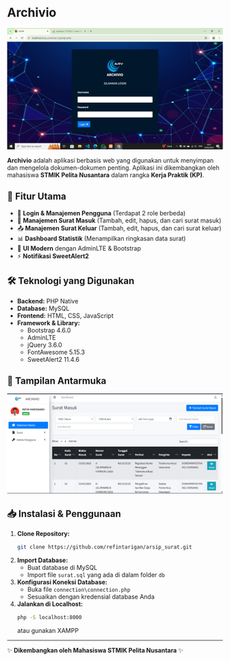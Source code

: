 # Archivio

![Archivio Banner](assets/img/login.jpg)

**Archivio** adalah aplikasi berbasis web yang digunakan untuk menyimpan dan mengelola dokumen-dokumen penting. Aplikasi ini dikembangkan oleh mahasiswa **STMIK Pelita Nusantara** dalam rangka **Kerja Praktik (KP)**.

## 🚀 Fitur Utama

- 🔐 **Login & Manajemen Pengguna** (Terdapat 2 role berbeda)
- 📩 **Manajemen Surat Masuk** (Tambah, edit, hapus, dan cari surat masuk)
- 📤 **Manajemen Surat Keluar** (Tambah, edit, hapus, dan cari surat keluar)
- 📊 **Dashboard Statistik** (Menampilkan ringkasan data surat)
- 🎨 **UI Modern** dengan AdminLTE & Bootstrap
- ⚡ **Notifikasi SweetAlert2**

## 🛠️ Teknologi yang Digunakan

- **Backend:** PHP Native
- **Database:** MySQL
- **Frontend:** HTML, CSS, JavaScript
- **Framework & Library:**
  - Bootstrap 4.6.0
  - AdminLTE
  - jQuery 3.6.0
  - FontAwesome 5.15.3
  - SweetAlert2 11.4.6

## 📸 Tampilan Antarmuka

![Archivio Dashboard](assets/img/gitui.PNG)

## 📥 Instalasi & Penggunaan

1. **Clone Repository:**
   ```sh
   git clone https://github.com/refintarigan/arsip_surat.git
   ```
2. **Import Database:**
   - Buat database di MySQL
   - Import file `surat.sql` yang ada di dalam folder `db`
3. **Konfigurasi Koneksi Database:**
   - Buka file `connection\connection.php`
   - Sesuaikan dengan kredensial database Anda
4. **Jalankan di Localhost:**
   ```sh
   php -S localhost:8000
   ```
   atau gunakan XAMPP

---

✨ **Dikembangkan oleh Mahasiswa STMIK Pelita Nusantara** ✨

